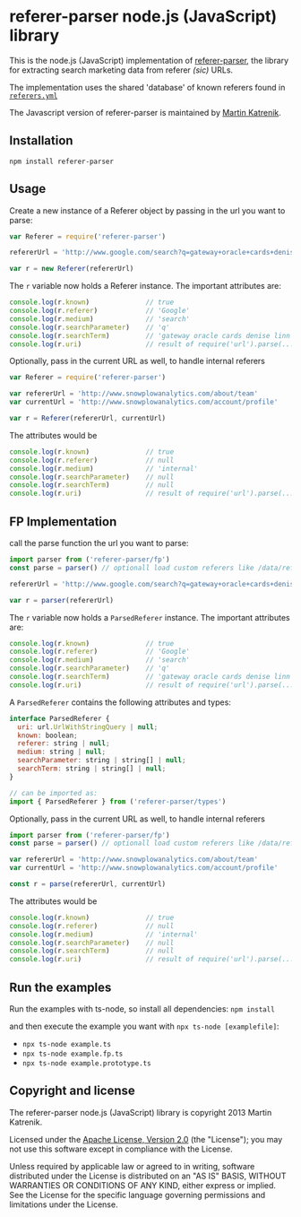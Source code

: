 # referer-parser node.js (JavaScript) library

This is the node.js (JavaScript) implementation of [referer-parser][referer-parser], the library for extracting search marketing data from referer _(sic)_ URLs.

The implementation uses the shared 'database' of known referers found in [`referers.yml`][referers-yml]

The Javascript version of referer-parser is maintained by [Martin Katrenik][mkatrenik].

## Installation

    npm install referer-parser

## Usage

Create a new instance of a Referer object by passing in the url you want to parse:

```js
var Referer = require('referer-parser')

refererUrl = 'http://www.google.com/search?q=gateway+oracle+cards+denise+linn&hl=en&client=safari'

var r = new Referer(refererUrl)
```

The `r` variable now holds a Referer instance.  The important attributes are:

```js
console.log(r.known)              // true
console.log(r.referer)            // 'Google'
console.log(r.medium)             // 'search'
console.log(r.searchParameter)    // 'q'
console.log(r.searchTerm)         // 'gateway oracle cards denise linn'
console.log(r.uri)                // result of require('url').parse(...)
```

Optionally, pass in the current URL as well, to handle internal referers

```js
var Referer = require('referer-parser')

var refererUrl = 'http://www.snowplowanalytics.com/about/team'
var currentUrl = 'http://www.snowplowanalytics.com/account/profile'

var r = Referer(refererUrl, currentUrl)
```

The attributes would be

```js
console.log(r.known)              // true
console.log(r.referer)            // null
console.log(r.medium)             // 'internal'
console.log(r.searchParameter)    // null
console.log(r.searchTerm)         // null
console.log(r.uri)                // result of require('url').parse(...) (url.UrlWithStringQuery)
```

## FP Implementation

call the parse function the url you want to parse:

```js
import parser from ('referer-parser/fp')
const parse = parser() // optionall load custom referers like /data/referers.json

refererUrl = 'http://www.google.com/search?q=gateway+oracle+cards+denise+linn&hl=en&client=safari'

var r = parser(refererUrl)
```

The `r` variable now holds a `ParsedReferer` instance.  The important attributes are:

```js
console.log(r.known)              // true
console.log(r.referer)            // 'Google'
console.log(r.medium)             // 'search'
console.log(r.searchParameter)    // 'q'
console.log(r.searchTerm)         // 'gateway oracle cards denise linn'
console.log(r.uri)                // result of require('url').parse(...)
```

A `ParsedReferer` contains the following attributes and types:

```js
interface ParsedReferer {
  uri: url.UrlWithStringQuery | null;
  known: boolean;
  referer: string | null;
  medium: string | null;
  searchParameter: string | string[] | null;
  searchTerm: string | string[] | null;
}

// can be imported as:
import { ParsedReferer } from ('referer-parser/types')
```

Optionally, pass in the current URL as well, to handle internal referers

```js
import parser from ('referer-parser/fp')
const parse = parser() // optionall load custom referers like /data/referers.json

var refererUrl = 'http://www.snowplowanalytics.com/about/team'
var currentUrl = 'http://www.snowplowanalytics.com/account/profile'

const r = parse(refererUrl, currentUrl)
```

The attributes would be

```js
console.log(r.known)              // true
console.log(r.referer)            // null
console.log(r.medium)             // 'internal'
console.log(r.searchParameter)    // null
console.log(r.searchTerm)         // null
console.log(r.uri)                // result of require('url').parse(...) (url.UrlWithStringQuery)
```

## Run the examples

Run the examples with ts-node, so install all dependencies:
`npm install`

and then execute the example you want with
`npx ts-node [examplefile]`:

- `npx ts-node example.ts`
- `npx ts-node example.fp.ts`
- `npx ts-node example.prototype.ts`

## Copyright and license

The referer-parser node.js (JavaScript) library is copyright 2013 Martin Katrenik.

Licensed under the [Apache License, Version 2.0][license] (the "License");
you may not use this software except in compliance with the License.

Unless required by applicable law or agreed to in writing, software
distributed under the License is distributed on an "AS IS" BASIS,
WITHOUT WARRANTIES OR CONDITIONS OF ANY KIND, either express or implied.
See the License for the specific language governing permissions and
limitations under the License.

[referer-parser]: https://github.com/snowplow/referer-parser
[referers-yml]: https://github.com/snowplow/referer-parser/blob/master/referers.yml

[mkatrenik]: https://github.com/mkatrenik

[license]: http://www.apache.org/licenses/LICENSE-2.0
